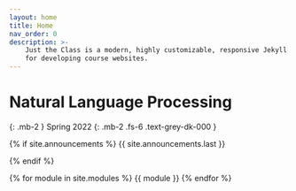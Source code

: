 ```yaml
---
layout: home
title: Home
nav_order: 0
description: >-
    Just the Class is a modern, highly customizable, responsive Jekyll theme
    for developing course websites.
---
```


# Natural Language Processing
{: .mb-2 }
Spring 2022
{: .mb-2 .fs-6 .text-grey-dk-000 }

{% if site.announcements %}
{{ site.announcements.last }}
<!-- <a href="{{ site.baseurl }}/announcements" class="btn btn-outline fs-3">
  All Announcements
</a> -->
{% endif %}

{% for module in site.modules %}
{{ module }}
{% endfor %}

